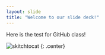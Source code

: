 ```yaml
---
layout: slide
title: "Welcome to our slide deck!"
---
```


Here is the test for GitHub class!

![skitchtocat](https://octodex.github.com/images/skitchtocat.png)
{: .center}


